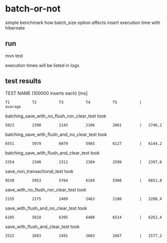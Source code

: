 # batch-or-not
simple benchmark how batch_size option affects insert execution time with hibernate


## run
mvn test

execution times will be listed in logs


## test results

TEST NAME (100000 inserts each) [ms]  
    
    T1          T2          T3          T4          T5          |   avarage

batching_save_with_no_flush_nor_clear_test took

    5023        2398        2143        2106        2061        |   2746,2
                                                          
batching_save_with_flush_and_no_clear_test took 
	  
	6551        5979        6079        5985        6127        |   6144,2
                                                         
batching_save_with_flush_and_clear_test took   

    2354        2340        2311        2384        2599        |   2397,6
                                                         
save_non_transactional_test took 	
 
    9530        5953        5764        6104        5908        |   6651,8
                                                          
save_with_no_flush_nor_clear_test took 	             

    2155        2175        2469        2463        2180        |   2288,4
                                                             
save_with_flush_and_no_clear_test took 	             

    6105        5818        6395        6480        6514        |   6262,4
                                                          
save_with_flush_and_clear_test took 	        	  

    2522        2603        2491        2603        2667        |   2577,2
